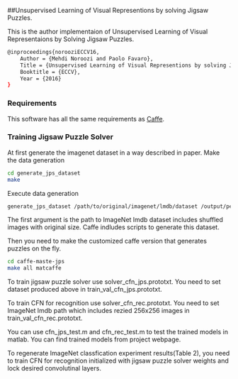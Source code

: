 ##Unsupervised Learning of Visual Representions by solving Jigsaw Puzzles.

This is the author implementaion of Unsupervised Learning of Visual Representaions by Solving Jigsaw Puzzles.

```bash
@inproceedings{norooziECCV16,
    Author = {Mehdi Noroozi and Paolo Favaro},
    Title = {Unsupervised Learning of Visual Representions by solving Jigsaw Puzzles},
    Booktitle = {ECCV},
    Year = {2016}
}
```

### Requirements
This software has all the same requirements as [Caffe](http://caffe.berkeleyvision.org/installation.html).

### Training Jigsaw Puzzle Solver

At first generate the imagenet dataset in a way described in paper.
Make the data generation
```bash
cd generate_jps_dataset
make
```
Execute data generation
```bash
generate_jps_dataset /path/to/original/imagenet/lmdb/dataset /output/peth/to/jps/datastet
```
The first argument is the path to ImageNet lmdb dataset includes shuffled images with original size. Caffe indludes scripts to generate this dataset.

Then you need to make the customized caffe version that generates puzzles on the fly.
```bash
cd caffe-maste-jps
make all matcaffe
```

To train jigsaw puzzle solver use solver_cfn_jps.prototxt. You need to set dataset produced above in train_val_cfn_jps.prototxt.

To train CFN for recognition use solver_cfn_rec.prototxt. You need to set ImageNet lmdb path which includes rezied 256x256 images in train_val_cfn_rec.prototxt.

You can use cfn_jps_test.m and cfn_rec_test.m to test the trained models in matlab. You can find trained models from project webpage.

To regenerate ImageNet classfication experiment results(Table 2), you need to train CFN for recognition initialized with jigsaw puzzle solver weights and lock desired convolutinal layers. 




